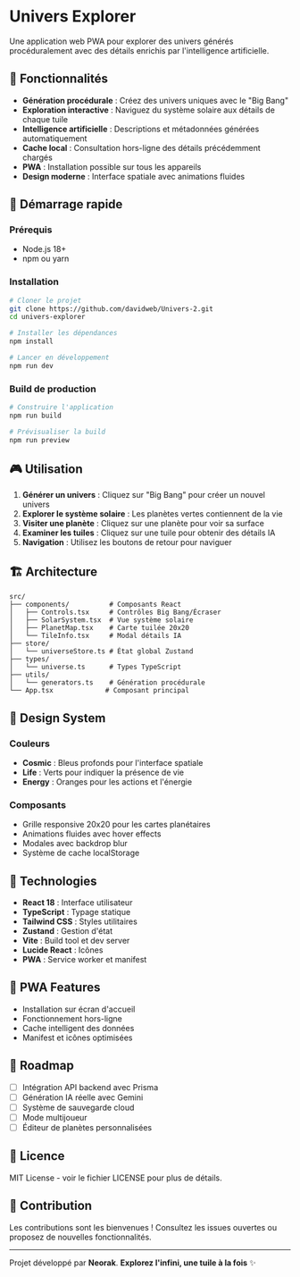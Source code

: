 # Univers Explorer

Une application web PWA pour explorer des univers générés procéduralement avec des détails enrichis par l'intelligence artificielle.

## 🌟 Fonctionnalités

- **Génération procédurale** : Créez des univers uniques avec le "Big Bang"
- **Exploration interactive** : Naviguez du système solaire aux détails de chaque tuile
- **Intelligence artificielle** : Descriptions et métadonnées générées automatiquement
- **Cache local** : Consultation hors-ligne des détails précédemment chargés
- **PWA** : Installation possible sur tous les appareils
- **Design moderne** : Interface spatiale avec animations fluides

## 🚀 Démarrage rapide

### Prérequis

- Node.js 18+ 
- npm ou yarn

### Installation

```bash
# Cloner le projet
git clone https://github.com/davidweb/Univers-2.git
cd univers-explorer
```
```bash
# Installer les dépendances
npm install
```
```bash
# Lancer en développement
npm run dev
```

### Build de production

```bash
# Construire l'application
npm run build

# Prévisualiser la build
npm run preview
```

## 🎮 Utilisation

1. **Générer un univers** : Cliquez sur "Big Bang" pour créer un nouvel univers
2. **Explorer le système solaire** : Les planètes vertes contiennent de la vie
3. **Visiter une planète** : Cliquez sur une planète pour voir sa surface
4. **Examiner les tuiles** : Cliquez sur une tuile pour obtenir des détails IA
5. **Navigation** : Utilisez les boutons de retour pour naviguer

## 🏗️ Architecture

```
src/
├── components/          # Composants React
│   ├── Controls.tsx     # Contrôles Big Bang/Écraser
│   ├── SolarSystem.tsx  # Vue système solaire
│   ├── PlanetMap.tsx    # Carte tuilée 20x20
│   └── TileInfo.tsx     # Modal détails IA
├── store/
│   └── universeStore.ts # État global Zustand
├── types/
│   └── universe.ts      # Types TypeScript
├── utils/
│   └── generators.ts    # Génération procédurale
└── App.tsx             # Composant principal
```

## 🎨 Design System

### Couleurs

- **Cosmic** : Bleus profonds pour l'interface spatiale
- **Life** : Verts pour indiquer la présence de vie
- **Energy** : Oranges pour les actions et l'énergie

### Composants

- Grille responsive 20x20 pour les cartes planétaires
- Animations fluides avec hover effects
- Modales avec backdrop blur
- Système de cache localStorage

## 🔧 Technologies

- **React 18** : Interface utilisateur
- **TypeScript** : Typage statique
- **Tailwind CSS** : Styles utilitaires
- **Zustand** : Gestion d'état
- **Vite** : Build tool et dev server
- **Lucide React** : Icônes
- **PWA** : Service worker et manifest

## 📱 PWA Features

- Installation sur écran d'accueil
- Fonctionnement hors-ligne
- Cache intelligent des données
- Manifest et icônes optimisées

## 🎯 Roadmap

- [ ] Intégration API backend avec Prisma
- [ ] Génération IA réelle avec Gemini
- [ ] Système de sauvegarde cloud
- [ ] Mode multijoueur
- [ ] Éditeur de planètes personnalisées

## 📄 Licence

MIT License - voir le fichier LICENSE pour plus de détails.

## 🤝 Contribution

Les contributions sont les bienvenues ! Consultez les issues ouvertes ou proposez de nouvelles fonctionnalités.

---
Projet développé par **Neorak**.
**Explorez l'infini, une tuile à la fois** ✨

